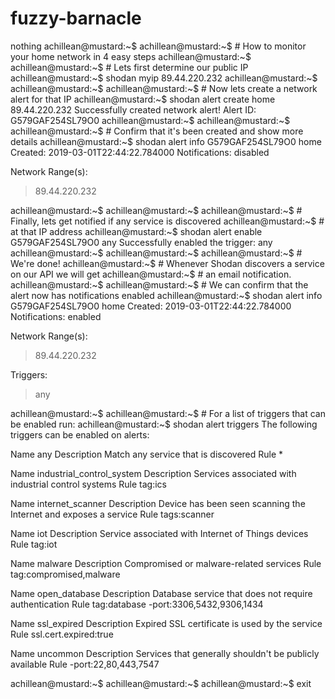 # fuzzy-barnacle
nothing
achillean@mustard:~$
achillean@mustard:~$ # How to monitor your home network in 4 easy steps
achillean@mustard:~$
achillean@mustard:~$ # Lets first determine our public IP
achillean@mustard:~$ shodan myip
89.44.220.232
achillean@mustard:~$
achillean@mustard:~$
achillean@mustard:~$ # Now lets create a network alert for that IP
achillean@mustard:~$ shodan alert create home 89.44.220.232
Successfully created network alert!
Alert ID: G579GAF254SL79O0
achillean@mustard:~$
achillean@mustard:~$
achillean@mustard:~$ # Confirm that it's been created and show more details
achillean@mustard:~$ shodan alert info G579GAF254SL79O0
home
Created: 2019-03-01T22:44:22.784000
Notifications: disabled

Network Range(s):
 > 89.44.220.232

achillean@mustard:~$
achillean@mustard:~$
achillean@mustard:~$ # Finally, lets get notified if any service is discovered
achillean@mustard:~$ # at that IP address
achillean@mustard:~$ shodan alert enable G579GAF254SL79O0 any
Successfully enabled the trigger: any
achillean@mustard:~$
achillean@mustard:~$
achillean@mustard:~$ # We're done!
achillean@mustard:~$ # Whenever Shodan discovers a service on our API we will get
achillean@mustard:~$ # an email notification.
achillean@mustard:~$
achillean@mustard:~$ # We can confirm that the alert now has notifications enabled
achillean@mustard:~$ shodan alert info G579GAF254SL79O0
home
Created: 2019-03-01T22:44:22.784000
Notifications: enabled

Network Range(s):
 > 89.44.220.232

Triggers:
 > any

achillean@mustard:~$
achillean@mustard:~$ # For a list of triggers that can be enabled run:
achillean@mustard:~$ shodan alert triggers
The following triggers can be enabled on alerts:

Name         any
Description  Match any service that is discovered
Rule         *

Name         industrial_control_system
Description  Services associated with industrial control systems
Rule         tag:ics

Name         internet_scanner
Description  Device has been seen scanning the Internet and exposes a service
Rule         tags:scanner

Name         iot
Description  Service associated with Internet of Things devices
Rule         tag:iot

Name         malware
Description  Compromised or malware-related services
Rule         tag:compromised,malware

Name         open_database
Description  Database service that does not require authentication
Rule         tag:database -port:3306,5432,9306,1434

Name         ssl_expired
Description  Expired SSL certificate is used by the service
Rule         ssl.cert.expired:true

Name         uncommon
Description  Services that generally shouldn't be publicly available
Rule         -port:22,80,443,7547

achillean@mustard:~$
achillean@mustard:~$
achillean@mustard:~$ exit
